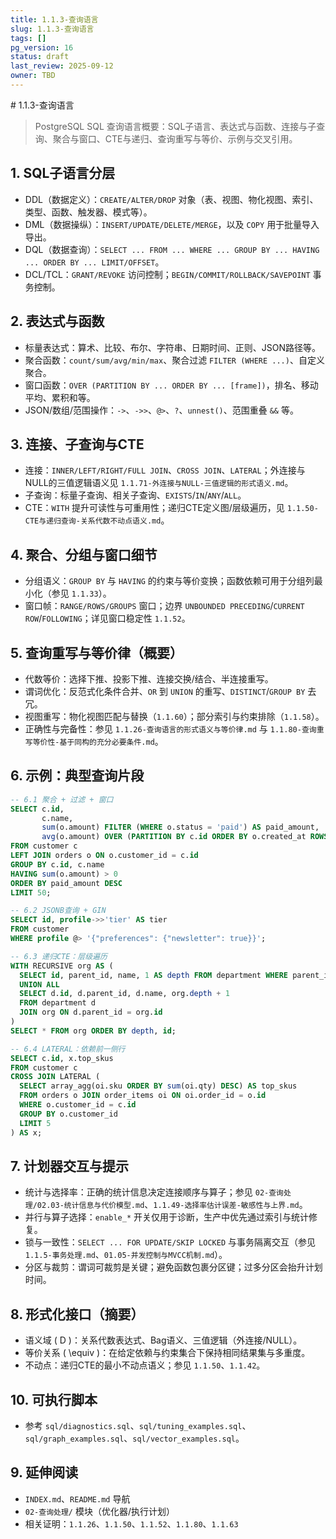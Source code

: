 ```yaml
---
title: 1.1.3-查询语言
slug: 1.1.3-查询语言
tags: []
pg_version: 16
status: draft
last_review: 2025-09-12
owner: TBD
---
```


﻿# 1.1.3-查询语言

> PostgreSQL SQL 查询语言概要：SQL子语言、表达式与函数、连接与子查询、聚合与窗口、CTE与递归、查询重写与等价、示例与交叉引用。

## 1. SQL子语言分层

- DDL（数据定义）：`CREATE/ALTER/DROP` 对象（表、视图、物化视图、索引、类型、函数、触发器、模式等）。
- DML（数据操纵）：`INSERT/UPDATE/DELETE/MERGE`，以及 `COPY` 用于批量导入导出。
- DQL（数据查询）：`SELECT ... FROM ... WHERE ... GROUP BY ... HAVING ... ORDER BY ... LIMIT/OFFSET`。
- DCL/TCL：`GRANT/REVOKE` 访问控制；`BEGIN/COMMIT/ROLLBACK/SAVEPOINT` 事务控制。

## 2. 表达式与函数

- 标量表达式：算术、比较、布尔、字符串、日期时间、正则、JSON路径等。
- 聚合函数：`count/sum/avg/min/max`、聚合过滤 `FILTER (WHERE ...)`、自定义聚合。
- 窗口函数：`OVER (PARTITION BY ... ORDER BY ... [frame])`，排名、移动平均、累积和等。
- JSON/数组/范围操作：`->`、`->>`、`@>`、`?`、`unnest()`、范围重叠 `&&` 等。

## 3. 连接、子查询与CTE

- 连接：`INNER/LEFT/RIGHT/FULL JOIN`、`CROSS JOIN`、`LATERAL`；外连接与NULL的三值逻辑语义见 `1.1.71-外连接与NULL-三值逻辑的形式语义.md`。
- 子查询：标量子查询、相关子查询、`EXISTS`/`IN`/`ANY`/`ALL`。
- CTE：`WITH` 提升可读性与可重用性；递归CTE定义图/层级遍历，见 `1.1.50-CTE与递归查询-关系代数不动点语义.md`。

## 4. 聚合、分组与窗口细节

- 分组语义：`GROUP BY` 与 `HAVING` 的约束与等价变换；函数依赖可用于分组列最小化（参见 `1.1.33`）。
- 窗口帧：`RANGE/ROWS/GROUPS` 窗口；边界 `UNBOUNDED PRECEDING`/`CURRENT ROW`/`FOLLOWING`；详见窗口稳定性 `1.1.52`。

## 5. 查询重写与等价律（概要）

- 代数等价：选择下推、投影下推、连接交换/结合、半连接重写。
- 谓词优化：反范式化条件合并、`OR` 到 `UNION` 的重写、`DISTINCT`/`GROUP BY` 去冗。
- 视图重写：物化视图匹配与替换（`1.1.60`）；部分索引与约束排除（`1.1.58`）。
- 正确性与完备性：参见 `1.1.26-查询语言的形式语义与等价律.md` 与 `1.1.80-查询重写等价性-基于同构的充分必要条件.md`。

## 6. 示例：典型查询片段

```sql
-- 6.1 聚合 + 过滤 + 窗口
SELECT c.id,
       c.name,
       sum(o.amount) FILTER (WHERE o.status = 'paid') AS paid_amount,
       avg(o.amount) OVER (PARTITION BY c.id ORDER BY o.created_at ROWS BETWEEN 3 PRECEDING AND CURRENT ROW) AS mov_avg
FROM customer c
LEFT JOIN orders o ON o.customer_id = c.id
GROUP BY c.id, c.name
HAVING sum(o.amount) > 0
ORDER BY paid_amount DESC
LIMIT 50;

-- 6.2 JSONB查询 + GIN
SELECT id, profile->>'tier' AS tier
FROM customer
WHERE profile @> '{"preferences": {"newsletter": true}}';

-- 6.3 递归CTE：层级遍历
WITH RECURSIVE org AS (
  SELECT id, parent_id, name, 1 AS depth FROM department WHERE parent_id IS NULL
  UNION ALL
  SELECT d.id, d.parent_id, d.name, org.depth + 1
  FROM department d
  JOIN org ON d.parent_id = org.id
)
SELECT * FROM org ORDER BY depth, id;

-- 6.4 LATERAL：依赖前一侧行
SELECT c.id, x.top_skus
FROM customer c
CROSS JOIN LATERAL (
  SELECT array_agg(oi.sku ORDER BY sum(oi.qty) DESC) AS top_skus
  FROM orders o JOIN order_items oi ON oi.order_id = o.id
  WHERE o.customer_id = c.id
  GROUP BY o.customer_id
  LIMIT 5
) AS x;
```

## 7. 计划器交互与提示

- 统计与选择率：正确的统计信息决定连接顺序与算子；参见 `02-查询处理/02.03-统计信息与代价模型.md`、`1.1.49-选择率估计误差-敏感性与上界.md`。
- 并行与算子选择：`enable_*` 开关仅用于诊断，生产中优先通过索引与统计修复。
- 锁与一致性：`SELECT ... FOR UPDATE/SKIP LOCKED` 与事务隔离交互（参见 `1.1.5-事务处理.md`、`01.05-并发控制与MVCC机制.md`）。
- 分区与裁剪：谓词可裁剪是关键；避免函数包裹分区键；过多分区会抬升计划时间。

## 8. 形式化接口（摘要）

- 语义域 \( D \)：关系代数表达式、Bag语义、三值逻辑（外连接/NULL）。
- 等价关系 \( \equiv \)：在给定依赖与约束集合下保持相同结果集与多重度。
- 不动点：递归CTE的最小不动点语义；参见 `1.1.50`、`1.1.42`。

## 10. 可执行脚本

- 参考 `sql/diagnostics.sql`、`sql/tuning_examples.sql`、`sql/graph_examples.sql`、`sql/vector_examples.sql`。

## 9. 延伸阅读

- `INDEX.md`、`README.md` 导航
- `02-查询处理/` 模块（优化器/执行计划）
- 相关证明：`1.1.26`、`1.1.50`、`1.1.52`、`1.1.80`、`1.1.63`

